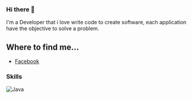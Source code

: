 ### Hi there 👋

I'm a Developer that i love write code to create software, each application have the objective to solve a problem.

## Where to find me...

- [Facebook](https://www.facebook.com/victor.98delrio)

### Skills
![Java](https://img.shields.io/badge/Java-0000FF?style=flat-square&logo=appveyor)


